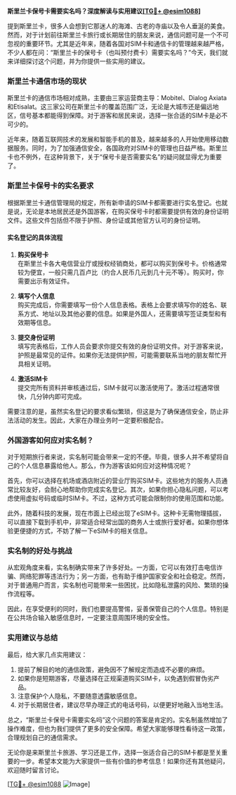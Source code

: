 **斯里兰卡保号卡需要实名吗？深度解读与实用建议[[TG💪+ @esim1088](https://t.me/s/esim1088)]**

提到斯里兰卡，很多人会想到它那迷人的海滩、古老的寺庙以及令人垂涎的美食。然而，对于计划前往斯里兰卡旅行或长期居住的朋友来说，通信问题可是一个不可忽视的重要环节。尤其是近年来，随着各国对SIM卡和通信卡的管理越来越严格，不少人都在问：“斯里兰卡的保号卡（也叫预付费卡）需要实名吗？”今天，我们就来详细探讨这个问题，并为你提供一些实用的建议。

### 斯里兰卡通信市场的现状

斯里兰卡的通信市场相对成熟，主要由三家运营商主导：Mobitel、Dialog Axiata和Etisalat。这三家公司在斯里兰卡的覆盖范围广泛，无论是大城市还是偏远地区，信号基本都能得到保障。对于游客和居民来说，选择一张合适的SIM卡是必不可少的。

近年来，随着互联网技术的发展和智能手机的普及，越来越多的人开始使用移动数据服务。同时，为了加强通信安全，各国政府对SIM卡的管理也日益严格。斯里兰卡也不例外，在这种背景下，关于“保号卡是否需要实名”的疑问就显得尤为重要了。

### 斯里兰卡保号卡的实名要求

根据斯里兰卡通信管理局的规定，所有新申请的SIM卡都需要进行实名登记。也就是说，无论是本地居民还是外国游客，在购买保号卡时都需要提供有效的身份证明文件。这些文件包括但不限于护照、身份证或其他官方认可的身份证明。

#### 实名登记的具体流程

1. **购买保号卡**  
   在斯里兰卡各大电信营业厅或授权经销商处，都可以购买到保号卡。价格通常较为便宜，一般只需几百卢比（约合人民币几元到几十元不等）。购买时，你需要出示有效证件。

2. **填写个人信息**  
   购买完成后，你需要填写一份个人信息表格。表格上会要求填写你的姓名、联系方式、地址以及其他必要的信息。如果是外国人，还需要填写签证类型和有效期等信息。

3. **提交身份证明**  
   填写完表格后，工作人员会要求你提交有效的身份证明文件。对于游客来说，护照是最常见的证件。如果你无法提供护照，可能需要联系当地的朋友帮忙开具相关证明。

4. **激活SIM卡**  
   提交完所有资料并审核通过后，SIM卡就可以激活使用了。激活过程通常很快，几分钟内即可完成。

需要注意的是，虽然实名登记的要求看似繁琐，但这是为了确保通信安全，防止非法活动的发生。因此，大家在办理业务时一定要积极配合。

### 外国游客如何应对实名制？

对于短期旅行者来说，实名制可能会带来一定的不便。毕竟，很多人并不希望将自己的个人信息暴露给他人。那么，作为游客该如何应对这种情况呢？

首先，你可以选择在机场或酒店附近的营业厅购买SIM卡。这些地方的服务人员通常比较友好，会耐心地帮助你完成实名登记。其次，如果你担心隐私问题，可以考虑使用虚拟号码或临时SIM卡。不过，这种方式可能会限制你的使用范围和功能。

此外，随着科技的发展，现在市面上已经出现了eSIM卡。这种卡无需物理插拔，可以直接下载到手机中，非常适合经常出国的商务人士或旅行爱好者。如果你想体验更便捷的方式，不妨了解一下eSIM卡的相关信息。

### 实名制的好处与挑战

从宏观角度来看，实名制确实带来了许多好处。一方面，它可以有效打击电信诈骗、网络犯罪等违法行为；另一方面，也有助于维护国家安全和社会稳定。然而，对于普通用户而言，实名制也可能带来一些困扰，比如隐私泄露的风险、繁琐的操作流程等。

因此，在享受便利的同时，我们也要提高警惕，妥善保管自己的个人信息。特别是在公共场合输入敏感信息时，一定要注意周围环境的安全性。

### 实用建议与总结

最后，给大家几点实用建议：

1. 提前了解目的地的通信政策，避免因不了解规定而造成不必要的麻烦。
2. 如果你是短期游客，尽量选择在正规渠道购买SIM卡，以免遇到假冒伪劣产品。
3. 注意保护个人隐私，不要随意透露敏感信息。
4. 对于长期居住者，建议尽早办理正式的电话号码，以便更好地融入当地生活。

总之，“斯里兰卡保号卡需要实名吗”这个问题的答案是肯定的。实名制虽然增加了操作难度，但也为我们提供了更多的安全保障。希望大家能够理性看待这一政策，合理规划自己的通信需求。

无论你是来斯里兰卡旅游、学习还是工作，选择一张适合自己的SIM卡都是至关重要的一步。希望本文能为大家提供一些有价值的参考信息！如果你还有其他疑问，欢迎随时留言讨论。

[[TG💪+ @esim1088](https://t.me/s/esim1088) ![Image](https://i.postimg.cc/4NQfJmqS/Snipaste-2025-05-13-00-14-12.png)]